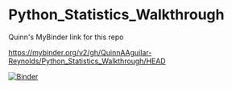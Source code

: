 # Python_Statistics_Walkthrough

Quinn's MyBinder link for this repo

https://mybinder.org/v2/gh/QuinnAAguilar-Reynolds/Python_Statistics_Walkthrough/HEAD

[![Binder](https://mybinder.org/badge_logo.svg)](https://mybinder.org/v2/gh/QuinnAAguilar-Reynolds/Python_Statistics_Walkthrough/HEAD)
